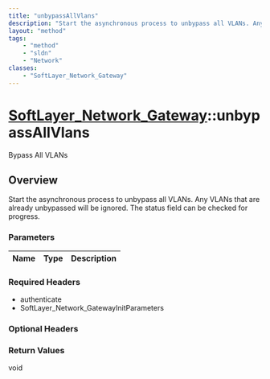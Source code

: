 ```yaml
---
title: "unbypassAllVlans"
description: "Start the asynchronous process to unbypass all VLANs. Any VLANs that are already unbypassed will be ignored. The status... "
layout: "method"
tags:
    - "method"
    - "sldn"
    - "Network"
classes:
    - "SoftLayer_Network_Gateway"
---
```

# [SoftLayer_Network_Gateway](/reference/services/SoftLayer_Network_Gateway)::unbypassAllVlans

Bypass All VLANs


## Overview 
Start the asynchronous process to unbypass all VLANs. Any VLANs that are already unbypassed will be ignored. The status field can be checked for progress. 

### Parameters 
|Name | Type | Description |
| --- | --- | --- |


### Required Headers
* authenticate
* SoftLayer_Network_GatewayInitParameters

### Optional Headers

### Return Values
void

